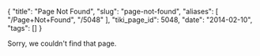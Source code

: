 {
    "title": "Page Not Found",
    "slug": "page-not-found",
    "aliases": [
        "/Page+Not+Found",
        "/5048"
    ],
    "tiki_page_id": 5048,
    "date": "2014-02-10",
    "tags": []
}


Sorry, we couldn't find that page.